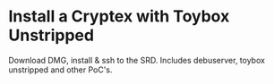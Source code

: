 # Install a Cryptex with Toybox Unstripped

Download DMG, install & ssh to the SRD. Includes debuserver, toybox unstripped and other PoC's.

